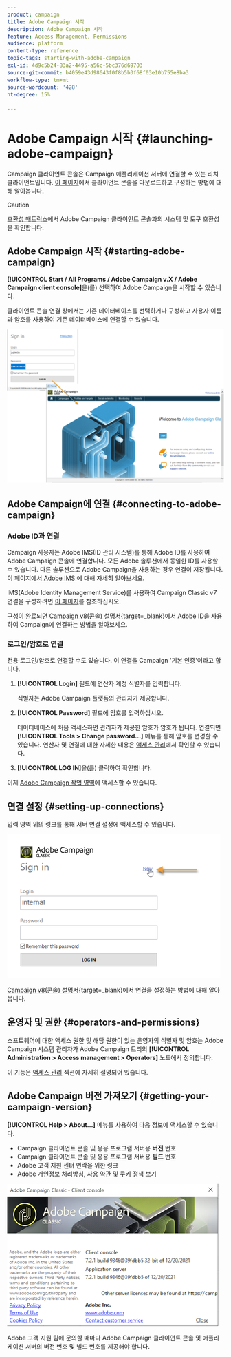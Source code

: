 ```yaml
---
product: campaign
title: Adobe Campaign 시작
description: Adobe Campaign 시작
feature: Access Management, Permissions
audience: platform
content-type: reference
topic-tags: starting-with-adobe-campaign
exl-id: 4d9c5b24-83a2-4495-a56c-5bc376d69703
source-git-commit: b4059e43d98643f0f8b5b3f68f03e10b755e8ba3
workflow-type: tm+mt
source-wordcount: '428'
ht-degree: 15%

---
```


# Adobe Campaign 시작 {#launching-adobe-campaign}

Campaign 클라이언트 콘솔은 Campaign 애플리케이션 서버에 연결할 수 있는 리치 클라이언트입니다. [이 페이지](../../installation/using/installing-the-client-console.md)에서 클라이언트 콘솔을 다운로드하고 구성하는 방법에 대해 알아봅니다.

>[!CAUTION]
>
>[호환성 매트릭스](../../rn/using/compatibility-matrix.md#ClientConsoleoperatingsystems)에서 Adobe Campaign 클라이언트 콘솔과의 시스템 및 도구 호환성을 확인합니다.

## Adobe Campaign 시작 {#starting-adobe-campaign}

**[!UICONTROL Start / All Programs / Adobe Campaign v.X / Adobe Campaign client console]**&#x200B;을(를) 선택하여 Adobe Campaign을 시작할 수 있습니다.

클라이언트 콘솔 연결 창에서는 기존 데이터베이스를 선택하거나 구성하고 사용자 이름과 암호를 사용하여 기존 데이터베이스에 연결할 수 있습니다.

![](assets/acc-logon.png)

## Adobe Campaign에 연결 {#connecting-to-adobe-campaign}

### Adobe ID과 연결

Campaign 사용자는 Adobe IMS(ID 관리 시스템)를 통해 Adobe ID를 사용하여 Adobe Campaign 콘솔에 연결합니다. 모든 Adobe 솔루션에서 동일한 ID를 사용할 수 있습니다. 다른 솔루션으로 Adobe Campaign을 사용하는 경우 연결이 저장됩니다. 이 페이지[에서 Adobe IMS &#x200B;](https://helpx.adobe.com/kr/enterprise/using/identity.html)에 대해 자세히 알아보세요.

IMS(Adobe Identity Management Service)를 사용하여 Campaign Classic v7 연결을 구성하려면 [이 페이지](../../integrations/using/about-adobe-id.md)를 참조하십시오.

구성이 완료되면 [Campaign v8(콘솔) 설명서](https://experienceleague.adobe.com/ko/docs/campaign/campaign-v8/new/connect){target=_blank}에서 Adobe ID을 사용하여 Campaign에 연결하는 방법을 알아보세요.


### 로그인/암호로 연결

전용 로그인/암호로 연결할 수도 있습니다. 이 연결을 Campaign &#39;기본 인증&#39;이라고 합니다.

1. **[!UICONTROL Login]** 필드에 연산자 계정 식별자를 입력합니다.

   식별자는 Adobe Campaign 플랫폼의 관리자가 제공합니다.

1. **[!UICONTROL Password]** 필드에 암호를 입력하십시오.

   데이터베이스에 처음 액세스하면 관리자가 제공한 암호가 암호가 됩니다. 연결되면 **[!UICONTROL Tools > Change password...]** 메뉴를 통해 암호를 변경할 수 있습니다. 연산자 및 연결에 대한 자세한 내용은 [액세스 관리](../../platform/using/access-management.md)에서 확인할 수 있습니다.

1. **[!UICONTROL LOG IN]**&#x200B;을(를) 클릭하여 확인합니다.

이제 [Adobe Campaign 작업 영역](../../platform/using/adobe-campaign-workspace.md)에 액세스할 수 있습니다.

## 연결 설정 {#setting-up-connections}

입력 영역 위의 링크를 통해 서버 연결 설정에 액세스할 수 있습니다.

![](assets/s_ncs_user_connections_management.png)

[Campaign v8(콘솔) 설명서](https://experienceleague.adobe.com/ko/docs/campaign/campaign-v8/new/connect#create-your-connection){target=_blank}에서 연결을 설정하는 방법에 대해 알아봅니다.

## 운영자 및 권한 {#operators-and-permissions}

소프트웨어에 대한 액세스 권한 및 해당 권한이 있는 운영자의 식별자 및 암호는 Adobe Campaign 시스템 관리자가 Adobe Campaign 트리의 **[!UICONTROL Administration > Access management > Operators]** 노드에서 정의합니다.

이 기능은 [액세스 관리](../../platform/using/access-management.md) 섹션에 자세히 설명되어 있습니다.

## Adobe Campaign 버전 가져오기 {#getting-your-campaign-version}

**[!UICONTROL Help > About...]** 메뉴를 사용하여 다음 정보에 액세스할 수 있습니다.

* Campaign 클라이언트 콘솔 및 응용 프로그램 서버용 **버전** 번호
* Campaign 클라이언트 콘솔 및 응용 프로그램 서버용 **빌드** 번호
* Adobe 고객 지원 센터 연락을 위한 링크
* Adobe 개인정보 처리방침, 사용 약관 및 쿠키 정책 보기

![](assets/about-acc.png)

Adobe 고객 지원 팀에 문의할 때마다 Adobe Campaign 클라이언트 콘솔 및 애플리케이션 서버의 버전 번호 및 빌드 번호를 제공해야 합니다.

